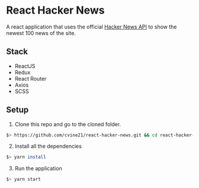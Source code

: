# React Hacker News
A react application that uses the official <a href="https://github.com/HackerNews/API" target="_blank">Hacker News API</a> to show the newest 100 news of the site.

## Stack
- ReactJS
- Redux
- React Router
- Axios
- SCSS

## Setup
1. Clone this repo and go to the cloned folder.
``` sh
$> https://github.com/cvine21/react-hacker-news.git && cd react-hacker-news
```
2. Install all the dependencies
``` sh
$> yarn install
```
3. Run the application
``` sh
$> yarn start
```
